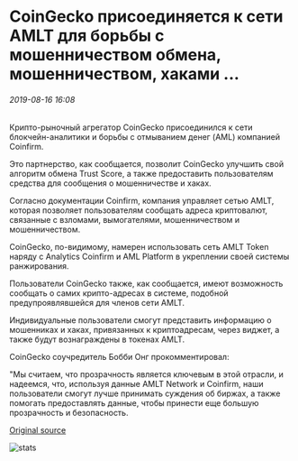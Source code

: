 # CoinGecko присоединяется к сети AMLT для борьбы с мошенничеством обмена, мошенничеством, хаками ...

###### 2019-08-16 16:08

Крипто-рыночный агрегатор CoinGecko присоединился к сети блокчейн-аналитики и борьбы с отмыванием денег (AML) компанией Coinfirm.

Это партнерство, как сообщается, позволит CoinGecko улучшить свой алгоритм обмена Trust Score, а также предоставить пользователям средства для сообщения о мошенничестве и хаках.

Согласно документации Coinfirm, компания управляет сетью AMLT, которая позволяет пользователям сообщать адреса криптовалют, связанные с взломами, вымогателями, мошенничеством и мошенничеством.

CoinGecko, по-видимому, намерен использовать сеть AMLT Token наряду с Analytics Coinfirm и AML Platform в укреплении своей системы ранжирования.

Пользователи CoinGecko также, как сообщается, имеют возможность сообщать о самих крипто-адресах в системе, подобной предупроявлявшейся для членов сети AMLT.

Индивидуальные пользователи смогут представить информацию о мошенниках и хаках, привязанных к криптоадресам, через виджет, а также будут вознаграждены в токенах AMLT.

CoinGecko соучредитель Бобби Онг прокомментировал:

"Мы считаем, что прозрачность является ключевым в этой отрасли, и надеемся, что, используя данные AMLT Network и Coinfirm, наши пользователи смогут лучше принимать суждения об биржах, а также помогать предоставлять данные, чтобы принести еще большую прозрачность и безопасность.

[Original source](https://cointelegraph.com/news/coingecko-joins-amlt-network-to-combat-exchange-fraud-scams-hacks)

![stats](https://c.statcounter.com/11760860/0/a89fa40b/1/ "stats")